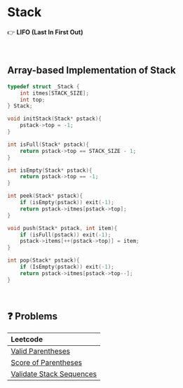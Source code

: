 # Stack

👉 **LIFO (Last In First Out)**

<br/>

## Array-based Implementation of Stack

```cpp
typedef struct _Stack {
	int itmes[STACK_SIZE];
	int top;
} Stack;

void initStack(Stack* pstack){
	pstack->top = -1;
}

int isFull(Stack* pstack){
	return pstack->top == STACK_SIZE - 1;
}

int isEmpty(Stack* pstack){
	return pstack->top == -1;
}

int peek(Stack* pstack){
	if (isEmpty(pstack)) exit(-1);
	return pstack->itmes[pstack->top];
}

void push(Stack* pstack, int item){
	if (isFull(pstack)) exit(-1);
	pstack->items[++(pstack->top)] = item;
}

int pop(Stack* pstack){
	if (IsEmpty(pstack)) exit(-1);
	return pstack->itmes[pstack->top--];
}
```

<br/>

## ❓ Problems

| Leetcode                                                                                         |
| :----------------------------------------------------------------------------------------------- |
| [Valid Parentheses](https://github.com/eunnbi/algorithm/blob/main/stack/leetcode/20.cpp)         |
| [Score of Parentheses](https://github.com/eunnbi/algorithm/blob/main/stack/leetcode/856.cpp)     |
| [Validate Stack Sequences](https://github.com/eunnbi/algorithm/blob/main/stack/leetcode/946.cpp) |
